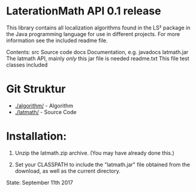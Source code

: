 # LaterationMath API 0.1 release 

This library contains all localization algorithms found in the LS² package in the Java programming language for use in different projects. For more information see the included readme file.

Contents:
src			Source code
docs			Documentation, e.g. javadocs
latmath.jar		The latmath API, mainly *only* this jar file is needed
readme.txt		This file
test classes included

# Git Struktur

* [./algorithm/](https://github.com/senoramarillo/LaterationMath/tree/master/LaterationMath/src/latmath/algorithm) - Algorithm
* [./latmath/](https://github.com/senoramarillo/LaterationMath/tree/master/LaterationMath/src/latmath) - Source Code

# Installation:

  1. Unzip the latmath.zip archive.
     (You may have already done this.)

  2. Set your CLASSPATH to include the "latmath.jar" file obtained from
     the download, as well as the current directory.
     
State: September 11th 2017
